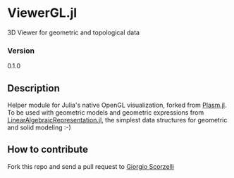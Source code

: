 # ViewerGL.jl

3D Viewer for geometric and topological data

### Version
0.1.0

## Description

Helper module for Julia's native OpenGL visualization, forked from [Plasm.jl](https://github.com/plasm-language/pyplasm/tree/master/src/plasm.jl).
To be used with geometric models and geometric expressions from [LinearAlgebraicRepresentation.jl](https://github.com/cvdlab/LinearAlgebraicRepresentation.jl), the simplest data structures for geometric and solid modeling  :-) 

## How to contribute

Fork this repo and send a pull request to [Giorgio Scorzelli](https://github.com/scrgiorgio)
